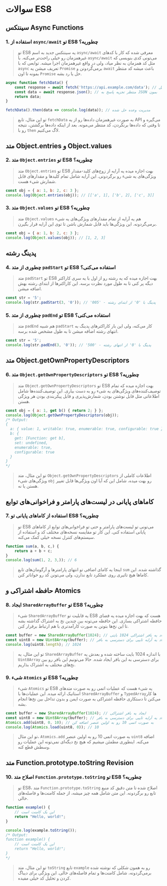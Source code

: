 # سوالات ES8

## سینتکس Async Functions

### 1. استفاده از `async/await` تو ES8 چطوریه؟
> تو ES8 یه سینتکس جدید به اسم `async/await` معرفی شده که کار با کدهای غیرهمزمان رو خیلی راحت‌تر می‌کنه. با `async/await` می‌تونی کدی بنویسی که مثل کد همزمان به نظر میاد، ولی در واقع غیرهمزمان اجرا میشه. توابعی که با `async` تعریف میشن یه `Promise` برمی‌گردونن و `await` باعث میشه کد منتظر بمونه تا اون `Promise` حل یا رد بشه.
```javascript
async function fetchData() {
    const response = await fetch('https://api.example.com/data'); // منتظر تکمیل fetch بمون
    const data = await response.json(); // منتظر تجزیه پاسخ به JSON بمون
    return data;
}

fetchData().then(data => console.log(data)); // مدیریت وعده حل شده
```
> تو این مثال، تابع `fetchData` به صورت غیرهمزمان داده‌ها رو از یه API می‌گیره و تا وقتی که داده‌ها برنگردن، کد منتظر می‌مونه. بعد از اینکه داده‌ها برگشتن، نتیجه رو با `then` لاگ می‌کنیم.

## متد Object.entries و Object.values

### 2. متد `Object.entries` تو ES8 چطوریه؟
> متد `Object.entries` تو ES8 بهت اجازه میده یه آرایه از زوج‌های کلید-مقدار ویژگی‌های یه شیء رو برگردونی. این آرایه شامل تمام کلیدها و مقدارهای قابل شمارش شیء هست.
```javascript
const obj = { a: 1, b: 2, c: 3 };
console.log(Object.entries(obj)); // [['a', 1], ['b', 2], ['c', 3]]
```

### 3. متد `Object.values` تو ES8 چطوریه؟
> متد `Object.values` هم یه آرایه از تمام مقدارهای ویژگی‌های یه شیء برمی‌گردونه. این ویژگی‌ها باید قابل شمارش باشن تا توی این آرایه قرار بگیرن.
```javascript
const obj = { a: 1, b: 2, c: 3 };
console.log(Object.values(obj)); // [1, 2, 3]
```

## پدینگ رشته

### 4. چطوری از متد `padStart` تو ES8 استفاده می‌کنی؟
> متد `padStart` تو ES8 بهت اجازه میده که یه رشته رو از اول با یه سری کاراکتر دیگه پر کنی تا به طول مورد نظرت برسه. این کاراکترها از ابتدای رشته بهش اضافه میشن.
```javascript
const str = '5';
console.log(str.padStart(3, '0')); // '005' - پدینگ با '0' از ابتدای رشته
```

### 5. چطوری از متد `padEnd` تو ES8 استفاده می‌کنی؟
> متد `padEnd` هم شبیه `padStart` کار می‌کنه، ولی این بار کاراکترهای پدینگ به انتهای رشته اضافه میشن تا به طول مشخص شده برسه.
```javascript
const str = '5';
console.log(str.padEnd(3, '0')); // '500' - پدینگ با '0' از انتهای رشته
```

## متد Object.getOwnPropertyDescriptors

### 6. متد `Object.getOwnPropertyDescriptors` تو ES8 چطوریه؟
> متد `Object.getOwnPropertyDescriptors` تو ES8 بهت اجازه میده که تمام توصیف‌کننده‌های ویژگی‌های یه شیء رو به دست بیاری. این توصیف‌کننده‌ها شامل اطلاعاتی مثل قابل نوشتن بودن، شمارش‌پذیری و قابل پیکربندی بودن هر ویژگی هستن.
```javascript
const obj = { a: 1, get b() { return 2; } };
console.log(Object.getOwnPropertyDescriptors(obj));
/* Output:
{
  a: { value: 1, writable: true, enumerable: true, configurable: true },
  b: {
    get: [Function: get b],
    set: undefined,
    enumerable: true,
    configurable: true
  }
}
*/
```
> تو این مثال، متد `Object.getOwnPropertyDescriptors` اطلاعات کاملی از ویژگی‌های شیء `obj` رو بهت میده، شامل این که آیا اون ویژگی‌ها قابل تغییر هستن یا نه.

## کاماهای پایانی در لیست‌های پارامتر و فراخوانی‌های توابع

### 7. استفاده از کاماهای پایانی تو ES8 چطوریه؟
> تو ES8 می‌تونی تو لیست‌های پارامتر و حتی تو فراخوانی‌های توابع از کاماهای پایانی استفاده کنی. این کار تو مقایسه نسخه‌های مختلف کد و استفاده از سیستم‌های کنترل نسخه خیلی کمک می‌کنه.
```javascript
function sum(a, b, c,) {
    return a + b + c;
}
console.log(sum(1, 2, 3,)); // 6
```
> اینجا یه کامای اضافی تو انتهای پارامترها و آرگومان‌های تابع `sum` گذاشته شده. این کاماها هیچ تاثیری روی عملکرد تابع ندارن، ولی می‌تونن کد رو خواناتر کنن.

## حافظه اشتراکی و Atomics

### 8. ایجاد `SharedArrayBuffer` تو ES8 چطوریه؟
> شیء `SharedArrayBuffer` یه قابلیت تو ES8 هست که بهت اجازه میده یه فضای حافظه اشتراکی بسازی. این حافظه می‌تونه بین چندین نخ به اشتراک گذاشته بشه تا این نخ‌ها بتونن به صورت کارآمدتری با هم ارتباط برقرار کنن.
```javascript
const buffer = new SharedArrayBuffer(1024); // ایجاد یه بافر اشتراکی 1024 بایتی
const uint8 = new Uint8Array(buffer); // ایجاد یه آرایه تایپی برای دسترسی به بافر
console.log(uint8.length); // 1024
```
> تو این مثال، یه `SharedArrayBuffer` با اندازه 1024 بایت ساخته شده و بعدش یه `Uint8Array` برای دسترسی به این بافر ایجاد شده. حالا می‌تونیم این بافر رو بین نخ‌های مختلف به اشتراک بذاریم.

### 9. شیء `Atomics` تو ES8 چطوریه؟
> شیء `Atomics` تو ES8 یه شیء هست که عملیات اتمی رو به صورت متدهای استاتیک ارائه میده. این عملیات‌ها با `SharedArrayBuffer` و `TypedArray`ها کار می‌کنن تا دستکاری حافظه اشتراکی به صورت ایمن و بدون تداخل بین نخ‌ها انجام بشه.
```javascript
const buffer = new SharedArrayBuffer(1024); // ایجاد یه بافر اشتراکی
const uint8 = new Uint8Array(buffer); // ایجاد یه آرایه تایپی برای دسترسی به بافر
Atomics.add(uint8, 0, 10); // به صورت اتمی 10 رو به اولین عنصر اضافه کن
console.log(Atomics.load(uint8, 0)); // 10
```
> تو این مثال، `Atomics.add` به صورت اتمی 10 رو به اولین عنصر `uint8` اضافه می‌کنه. اینطوری مطمئن میشیم که هیچ نخ دیگه‌ای نمی‌تونه این عملیات رو وسطش قطع کنه.

## متد Function.prototype.toString Revision

### 10. اصلاح متد `Function.prototype.toString` تو ES8 چطوریه؟
> تو ES8، متد `Function.prototype.toString` اصلاح شده تا متن دقیق کد منبع تابع رو برگردونه. این متن شامل همه چیز میشه، از جمله کامنت‌ها و فاصله‌های خالی.
```javascript
function example() {
    // این یک کامنت است
    return "Hello, world!";
}

console.log(example.toString());
/* Output:
function example() {
    // این یک کامنت است
    return "Hello, world!";
}
*/
```
> تو این مثال، متد `toString` تابع `example` رو به همون شکلی که نوشته شده برمی‌گردونه، شامل کامنت‌ها و تمام فاصله‌های خالی. این ویژگی برای دیباگ کردن و تحلیل کد خیلی مفیده.
